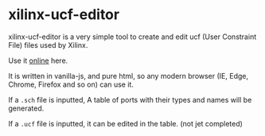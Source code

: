 # xilinx-ucf-editor

xilinx-ucf-editor is a very simple tool to create and edit ucf (User Constraint File) files used by Xilinx.

Use it [online](https://tc-imba.github.io/xilinx-ucf-editor/xilinx-ucf-editor.html) here.

It is written in vanilla-js, and pure html, so any modern browser (IE, Edge, Chrome, Firefox and so on) can use it.

If a `.sch` file is inputted, A table of ports with their types and names will be generated.

If a `.ucf` file is inputted, it can be edited in the table. (not jet completed)
